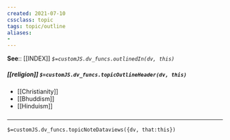 ```yaml
---
created: 2021-07-10
cssclass: topic
tags: topic/outline
aliases:
- 
---
```


**See**:: [[INDEX]]
*`$=customJS.dv_funcs.outlinedIn(dv, this)`*

##### [[religion]] `$=customJS.dv_funcs.topicOutlineHeader(dv, this)`
- [[Christianity]]
- [[Bhuddism]]
- [[Hinduism]]

### <hr class="dataviews"/>
`$=customJS.dv_funcs.topicNoteDataviews({dv, that:this})`